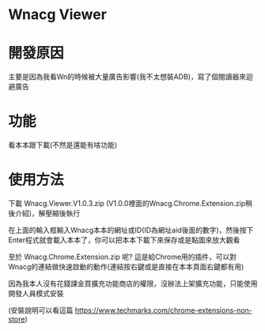# Wnacg Viewer

# 開發原因
主要是因為我看Wn的時候被大量廣告影響(我不太想裝ADB)，寫了個閱讀器來迴避廣告

# 功能
看本本跟下載(不然是還能有啥功能)

# 使用方法
下載 Wnacg.Viewer.V1.0.3.zip (V1.0.0裡面的Wnacg.Chrome.Extension.zip稍後介紹)，解壓縮後執行

在上面的輸入框輸入Wnacg本本的網址或ID(ID為網址aid後面的數字)，然後按下Enter程式就會載入本本了，你可以把本本下載下來保存或是點圖來放大觀看

至於 Wnacg.Chrome.Extension.zip 呢?
這是給Chrome用的插件，可以對Wnacg的連結做快速啟動的動作(連結按右鍵或是直接在本本頁面右鍵都有用)

因為我本人沒有花錢課金買擴充功能商店的權限，沒辦法上架擴充功能，只能使用開發人員模式安裝

(安裝說明可以看這篇 https://www.techmarks.com/chrome-extensions-non-store)
